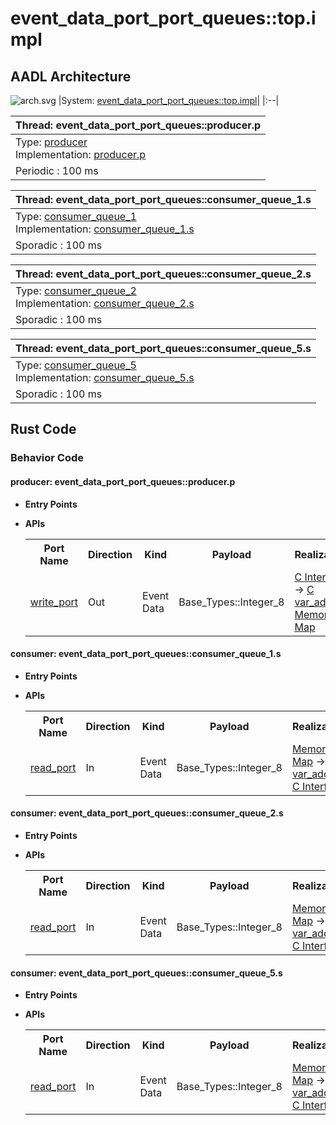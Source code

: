 # event_data_port_port_queues::top.impl

## AADL Architecture
![arch.svg](../../aadl/diagrams/arch.svg)
|System: [event_data_port_port_queues::top.impl]()|
|:--|

|Thread: event_data_port_port_queues::producer.p |
|:--|
|Type: [producer](../../aadl/event_data_port_queues.aadl#L6-L14)<br>Implementation: [producer.p](../../aadl/event_data_port_queues.aadl#L15-L17)|
|Periodic : 100 ms|

|Thread: event_data_port_port_queues::consumer_queue_1.s |
|:--|
|Type: [consumer_queue_1](../../aadl/event_data_port_queues.aadl#L42-L49)<br>Implementation: [consumer_queue_1.s](../../aadl/event_data_port_queues.aadl#L50-L52)|
|Sporadic : 100 ms|

|Thread: event_data_port_port_queues::consumer_queue_2.s |
|:--|
|Type: [consumer_queue_2](../../aadl/event_data_port_queues.aadl#L64-L73)<br>Implementation: [consumer_queue_2.s](../../aadl/event_data_port_queues.aadl#L74-L76)|
|Sporadic : 100 ms|

|Thread: event_data_port_port_queues::consumer_queue_5.s |
|:--|
|Type: [consumer_queue_5](../../aadl/event_data_port_queues.aadl#L88-L97)<br>Implementation: [consumer_queue_5.s](../../aadl/event_data_port_queues.aadl#L98-L100)|
|Sporadic : 100 ms|


## Rust Code


### Behavior Code
#### producer: event_data_port_port_queues::producer.p

 - **Entry Points**



- **APIs**

    <table>
    <tr><th>Port Name</th><th>Direction</th><th>Kind</th><th>Payload</th><th>Realizations</th></tr>
    <tr><td><a title='Model' href='../../aadl/event_data_port_queues.aadl#L9-L9'>write_port</a></td>
        <td>Out</td><td>Event Data</td>
        <td>Base_Types::Integer_8</td><td><a title='C Interface' href='components/producer_p_p_producer/src/producer_p_p_producer.c#L15-L23'>C Interface</a> → <a title='C Shared Memory Variable' href='components/producer_p_p_producer/src/producer_p_p_producer.c#L9-L9'>C var_addr</a> → <a title='Memory Map' href='microkit.system#L21-L25'>Memory Map</a></td></tr>
    </table>


#### consumer: event_data_port_port_queues::consumer_queue_1.s

 - **Entry Points**



- **APIs**

    <table>
    <tr><th>Port Name</th><th>Direction</th><th>Kind</th><th>Payload</th><th>Realizations</th></tr>
    <tr><td><a title='Model' href='../../aadl/event_data_port_queues.aadl#L45-L45'>read_port</a></td>
        <td>In</td><td>Event Data</td>
        <td>Base_Types::Integer_8</td><td><a title='Memory Map' href='microkit.system#L49-L53'>Memory Map</a> → <a title='C Shared Memory Variable' href='components/consumer_p_s1_consumer/src/consumer_p_s1_consumer.c#L9-L9'>C var_addr</a> → <a title='C Interface' href='components/consumer_p_s1_consumer/src/consumer_p_s1_consumer.c#L22-L25'>C Interface</a></td></tr>
    </table>


#### consumer: event_data_port_port_queues::consumer_queue_2.s

 - **Entry Points**



- **APIs**

    <table>
    <tr><th>Port Name</th><th>Direction</th><th>Kind</th><th>Payload</th><th>Realizations</th></tr>
    <tr><td><a title='Model' href='../../aadl/event_data_port_queues.aadl#L67-L69'>read_port</a></td>
        <td>In</td><td>Event Data</td>
        <td>Base_Types::Integer_8</td><td><a title='Memory Map' href='microkit.system#L67-L71'>Memory Map</a> → <a title='C Shared Memory Variable' href='components/consumer_p_s2_consumer/src/consumer_p_s2_consumer.c#L9-L9'>C var_addr</a> → <a title='C Interface' href='components/consumer_p_s2_consumer/src/consumer_p_s2_consumer.c#L22-L25'>C Interface</a></td></tr>
    </table>


#### consumer: event_data_port_port_queues::consumer_queue_5.s

 - **Entry Points**



- **APIs**

    <table>
    <tr><th>Port Name</th><th>Direction</th><th>Kind</th><th>Payload</th><th>Realizations</th></tr>
    <tr><td><a title='Model' href='../../aadl/event_data_port_queues.aadl#L91-L93'>read_port</a></td>
        <td>In</td><td>Event Data</td>
        <td>Base_Types::Integer_8</td><td><a title='Memory Map' href='microkit.system#L85-L89'>Memory Map</a> → <a title='C Shared Memory Variable' href='components/consumer_p_s5_consumer/src/consumer_p_s5_consumer.c#L9-L9'>C var_addr</a> → <a title='C Interface' href='components/consumer_p_s5_consumer/src/consumer_p_s5_consumer.c#L22-L25'>C Interface</a></td></tr>
    </table>

